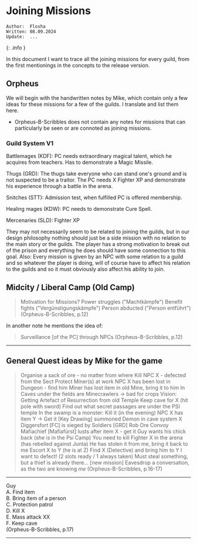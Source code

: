# Joining Missions

```
Author:  Flosha
Written: 08.09.2024
Update:  ...
```
{: .info }


In this document I want to trace all the joining missions for every guild, from the first mentionings in the concepts to the release version. 



## Orpheus

We will begin with the handwritten notes by Mike, which contain only a few ideas for these missions for a few of the guilds. I translate and list them here.

* Orpheus-B-Scribbles does not contain any notes for missions that can particularly be seen or are connoted as joining missions.



### Guild System V1

Battlemages (KDF): PC needs extraordinary magical talent, which he acquires from teachers. Has to demonstrate a Magic Missile.

Thugs (GRD): The thugs take everyone who can stand one's ground and is not suspected to be a traitor. The PC needs X Fighter XP and demonstrate his experience through a battle in the arena.

Snitches (STT): Admission test, when fulfilled PC is offered membership. 

Healing mages (KDW): PC needs to demonstrate Cure Spell. 

Mercenaries (SLD): Fighter XP
















 They may not necessarily seem to be related to joining the guilds, but in our design philosophy nothing should just be a side mission with no relation to the main story or the guilds. The player has a strong motivation to break out of the prison and everything he does should have some connection to this goal. Also: Every mission is given by an NPC with some relation to a guild and so whatever the player is doing, will of course have to affect his relation to the guilds and so it must obviously also affect his ability to join.


## Midcity / Liberal Camp (Old Camp)

> Motivation for Missions?
> Power struggles ("Machtkämpfe")
> Benefit fights ("Vergünstigungskämpfe")
> Person abducted ("Person entführt")
(Orpheus-B-Scribbles, p.12)

In another note he mentions the idea of:
> Surveillance [of the PC] through NPCs
(Orpheus-B-Scribbles, p.12)

---

## General Quest ideas by Mike for the game

> Organise a sack of ore - no matter from where
> Kill NPC X - defected from the Sect
> Protect Miner(s) at work
> NPC X has been lost in Dungeon - find him
> Miner has lost item in old Mine, bring it to him
> In Caves under the fields are Minecrawlers -> bad for crops
> Vision: Getting Artefact of Resurrection from old Temple
> Keep cave for X (hit pole with sword)
> Find out what secret passages are under the PSI temple
> In the swamp is a monster: Kill it (in the evening)
> NPC X has item Y -> Get it [Key Drawing]
> summoned Demon in cave system X
> Diggersfort [FC] is sieged by Soldiers [GRD]
> Rob Ore Convoy
> Mafiachief [Mafiafürst] lusts after item X - get it
> Guy wants his chick back (she is in the Psi Camp)
> You need to kill Fighter X in the arena (has rebelled against Junta)
> He has stolen it from me, bring it back to me
> Escort X to Y (he is at Z)
> Find X (Detective) and bring him to Y
> I want to defect! (2 slots ready / 1 always taken)
> Must steal something, but a thief is already there... [new mission]
> Eavesdrop a conversation, as the two are knowing *me* 
(Orpheus-B-Scribbles, p.16-17)

---

Guy  
A. Find item  
B. Bring item of a person  
C. Protection patrol  
D. Kill X  
E. Mass attack XX  
F. Keep cave  
(Orpheus-B-Scribbles, p.17)

---





